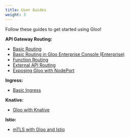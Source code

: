 ```yaml
---
title: User Guides
weight: 3
---
```


Follow these guides to get started using Gloo!

**API Gateway Routing:**

* [Basic Routing](basic_routing)
* [Basic Routing in Gloo Enterprise Console (Enterprise)](basic_routing_console)
* [Function Routing](function_routing)
* [External API Routing](external_api_routing)
* [Exposing Gloo with NodePort](node_port)

**Ingress:**

* [Basic Ingress](basic_ingress)

**Knative:**

* [Gloo with Knative](gloo_with_knative)

**Istio:**

* [mTLS with Gloo and Istio](gloo_istio_mtls)
